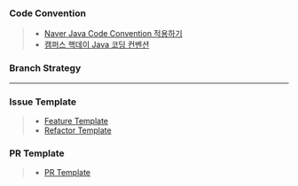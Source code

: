 ### Code Convention

> - [Naver Java Code Convention 적용하기](CodeConvention/HELP.md)
> - [캠퍼스 핵데이 Java 코딩 컨벤션](https://naver.github.io/hackday-conventions-java/)

### Branch Strategy

>



---

### Issue Template

> - [Feature Template](.github/ISSUE_TEMPLATE/feature_request.md)
> - [Refactor Template](.github/ISSUE_TEMPLATE/refactor_request.md)

### PR Template

> - [PR Template](.github/PULL_REQUEST_TEMPLATE.md)
 
